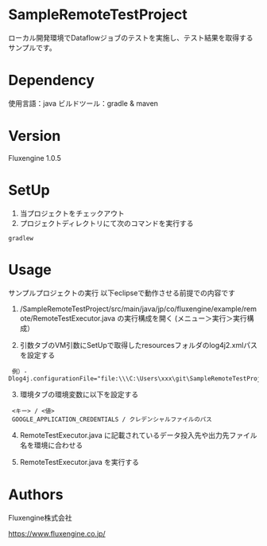 # SampleRemoteTestProject
ローカル開発環境でDataflowジョブのテストを実施し、テスト結果を取得するサンプルです。

# Dependency
使用言語：java
ビルドツール：gradle & maven

# Version
Fluxengine 1.0.5

# SetUp

1. 当プロジェクトをチェックアウト
2. プロジェクトディレクトリにて次のコマンドを実行する
```
gradlew
```

# Usage
サンプルプロジェクトの実行
  以下eclipseで動作させる前提での内容です

  1. /SampleRemoteTestProject/src/main/java/jp/co/fluxengine/example/remote/RemoteTestExecutor.java の実行構成を開く (メニュー＞実行＞実行構成）

  2. 引数タブのVM引数にSetUpで取得したresourcesフォルダのlog4j2.xmlパスを設定する
   ```
    例）-Dlog4j.configurationFile="file:\\\C:\Users\xxx\git\SampleRemoteTestProject\conf\log4j2.xml"
   ```
  3. 環境タブの環境変数に以下を設定する
   ```
    <キー> / <値>
    GOOGLE_APPLICATION_CREDENTIALS / クレデンシャルファイルのパス
   ```
  4. RemoteTestExecutor.java に記載されているデータ投入先や出力先ファイル名を環境に合わせる

  5. RemoteTestExecutor.java を実行する

# Authors
Fluxengine株式会社

https://www.fluxengine.co.jp/
